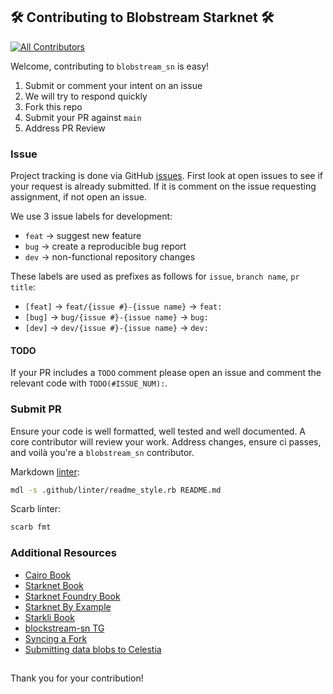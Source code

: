 ## 🛠️ Contributing to Blobstream Starknet 🛠️

<!-- ALL-CONTRIBUTORS-BADGE:START - Do not remove or modify this section -->
[![All Contributors](https://img.shields.io/badge/all_contributors-4-orange.svg?style=flat-square)](#contributors-)
<!-- ALL-CONTRIBUTORS-BADGE:END -->

Welcome, contributing to `blobstream_sn` is easy!

1. Submit or comment your intent on an issue
1. We will try to respond quickly
1. Fork this repo
1. Submit your PR against `main`
1. Address PR Review

### Issue

Project tracking is done via GitHub [issues](https://github.com/keep-starknet-strange/blobstream-starknet/issues).
First look at open issues to see if your request is already submitted.
If it is comment on the issue requesting assignment, if not open an issue.

We use 3 issue labels for development:

- `feat` -> suggest new feature
- `bug` -> create a reproducible bug report
- `dev` -> non-functional repository changes

These labels are used as prefixes as follows for `issue`, `branch name`, `pr title`:

- `[feat]` -> `feat/{issue #}-{issue name}` -> `feat:`
- `[bug]` -> `bug/{issue #}-{issue name}` -> `bug:`
- `[dev]` -> `dev/{issue #}-{issue name}` -> `dev:`

#### TODO

If your PR includes a `TODO` comment please open an issue and comment the relevant
code with `TODO(#ISSUE_NUM):`.

### Submit PR

Ensure your code is well formatted, well tested and well documented. A core contributor
will review your work. Address changes, ensure ci passes,
and voilà you're a `blobstream_sn` contributor.

Markdown [linter](https://github.com/markdownlint/markdownlint?tab=readme-ov-file#markdown-lint-tool):

```bash
mdl -s .github/linter/readme_style.rb README.md
```

Scarb linter:

```bash
scarb fmt
```

### Additional Resources

- [Cairo Book](https://book.cairo-lang.org/)
- [Starknet Book](https://book.starknet.io/)
- [Starknet Foundry Book](https://foundry-rs.github.io/starknet-foundry/)
- [Starknet By Example](https://starknet-by-example.voyager.online/)
- [Starkli Book](https://book.starkli.rs/)
- [blockstream-sn TG](https://t.me/+N7UqCg2hxA4wNTZh)
- [Syncing a Fork](https://docs.github.com/en/pull-requests/collaborating-with-pull-requests/working-with-forks/syncing-a-fork)
- [Submitting data blobs to Celestia](https://docs.celestia.org/developers/submit-data)

##

Thank you for your contribution!
